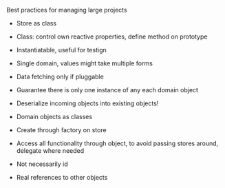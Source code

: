 Best practices for managing large projects

* Store as class
* Class: control own reactive properties, define method on prototype
* Instantiatable, useful for testign
* Single domain, values might take multiple forms
* Data fetching only if pluggable
* Guarantee there is only one instance of any each domain object
* Deserialize incoming objects into existing objects!

* Domain objects as classes
* Create through factory on store
* Access all functionality through object, to avoid passing stores around, delegate where needed
* Not necessarily id
* Real references to other objects
